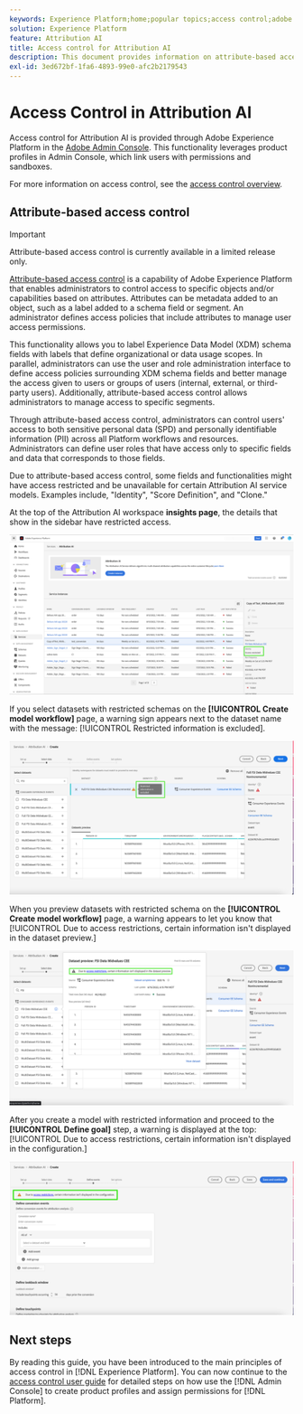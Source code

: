 ```yaml
---
keywords: Experience Platform;home;popular topics;access control;adobe admin console
solution: Experience Platform
feature: Attribution AI
title: Access control for Attribution AI
description: This document provides information on attribute-based access control for Attribution AI.
exl-id: 3ed672bf-1fa6-4893-99e0-afc2b2179543
---
```

# Access Control in Attribution AI

Access control for Attribution AI is provided through Adobe Experience Platform in the [Adobe Admin Console](https://adminconsole.adobe.com/). This functionality leverages product profiles in Admin Console, which link users with permissions and sandboxes.

For more information on access control, see the [access control overview](../../../access-control/home.md).

## Attribute-based access control

>[!IMPORTANT]
>
>Attribute-based access control is currently available in a limited release only.

[Attribute-based access control](../../../access-control/abac/overview.md) is a capability of Adobe Experience Platform that enables administrators to control access to specific objects and/or capabilities based on attributes. Attributes can be metadata added to an object, such as a label added to a schema field or segment. An administrator defines access policies that include attributes to manage user access permissions.

This functionality allows you to label Experience Data Model (XDM) schema fields with labels that define organizational or data usage scopes. In parallel, administrators can use the user and role administration interface to define access policies surrounding XDM schema fields and better manage the access given to users or groups of users (internal, external, or third-party users). Additionally, attribute-based access control allows administrators to manage access to specific segments.

Through attribute-based access control, administrators can control users' access to both sensitive personal data (SPD) and personally identifiable information (PII) across all Platform workflows and resources. Administrators can define user roles that have access only to specific fields and data that corresponds to those fields.

Due to attribute-based access control, some fields and functionalities might have access restricted and be unavailable for certain Attribution AI service models. Examples include, "Identity", "Score Definition", and "Clone."

At the top of the Attribution AI workspace **insights page**, the details that show in the sidebar have restricted access.

![The Attribution AI workspace with the restricted schema fields highlighted.](../images/user-guide/access-restricted.png)

If you select datasets with restricted schemas on the **[!UICONTROL Create model workflow]** page, a warning sign appears next to the dataset name with the message: [!UICONTROL Restricted information is excluded].

![The Attribution AI workspace with the restricted dataset fields highlighted.](../images/user-guide/restricted-info-excluded.png)

When you preview datasets with restricted schema on the **[!UICONTROL Create model workflow]** page, a warning appears to let you know that [!UICONTROL Due to access restrictions, certain information isn't displayed in the dataset preview.]

![The Attribution AI workspace with the results of restricted previewed schema fields highlighted.](../images/user-guide/restricted-dataset-preview.png)

After you create a model with restricted information and proceed to the **[!UICONTROL Define goal]** step, a warning is displayed at the top: [!UICONTROL Due to access restrictions, certain information isn't displayed in the configuration.]

![The Attribution AI workspace with the restricted fields of the model results highlighted.](../images/user-guide/information-not-displayed-save-and-exit.png)

## Next steps

By reading this guide, you have been introduced to the main principles of access control in [!DNL Experience Platform]. You can now continue to the [access control user guide](../overview.md) for detailed steps on how use the [!DNL Admin Console] to create product profiles and assign permissions for [!DNL Platform].
